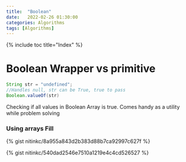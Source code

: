 ```yaml
---
title:  "Boolean"
date:   2022-02-26 01:30:00
categories: Algorithms
tags: [Algorithms]
---
```


{% include toc title="Index" %}

# Boolean Wrapper vs primitive

```java
String str = "undefined";
//Handles null, str can be True, true to pass
Boolean.valueOf(str)
```

Checking if all values in Boolean Array is true. Comes handy as a utility while
problem solving

### Using arrays Fill

{% gist nitinkc/8a955a843d2b383d88b7ca92997c627f %}

{% gist nitinkc/540dad2546e7510a1219e4c4cd526527 %}

